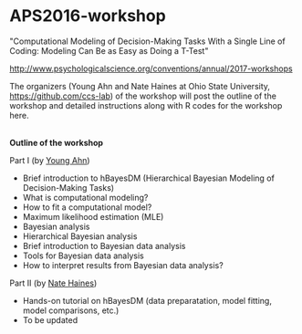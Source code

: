 # APS2016-workshop
"Computational Modeling of Decision-Making Tasks With a Single Line of Coding: Modeling Can Be as Easy as Doing a T-Test"

http://www.psychologicalscience.org/conventions/annual/2017-workshops


The organizers (Young Ahn and Nate Haines at Ohio State University, https://github.com/ccs-lab) of the workshop will post the outline of the workshop and detailed instructions along with R codes for the workshop here. 
<br><br>

**Outline of the workshop**

Part I (by [Young Ahn](https://ccs-lab.github.io/team/young-ahn/))
- Brief introduction to hBayesDM (Hierarchical Bayesian Modeling of Decision-Making Tasks)
- What is computational modeling?
- How to fit a computational model?
- Maximum likelihood estimation (MLE) 
- Bayesian analysis 
- Hierarchical Bayesian analysis
- Brief introduction to Bayesian data analysis
- Tools for Bayesian data analysis
- How to interpret results from Bayesian data analysis? 

Part II (by [Nate Haines](https://ccs-lab.github.io/team/nate-haines/))
- Hands-on tutorial on hBayesDM (data preparatation, model fitting, model comparisons, etc.)
- To be updated
